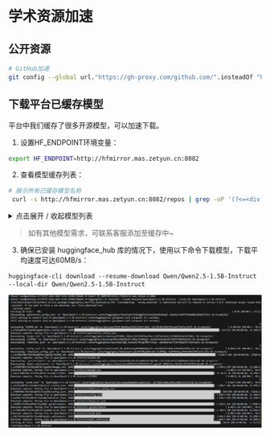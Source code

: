 # 学术资源加速

## 公开资源

```bash
# GitHub加速
git config --global url."https://gh-proxy.com/github.com/".insteadOf "https://github.com/"
```

## 下载平台已缓存模型
平台中我们缓存了很多开源模型，可以加速下载。

1. 设置HF_ENDPOINT环境变量：
```bash
export HF_ENDPOINT=http://hfmirror.mas.zetyun.cn:8082
```
2. 查看模型缓存列表：

```bash
# 展示所有已缓存模型名称
 curl -s http://hfmirror.mas.zetyun.cn:8082/repos | grep -oP '(?<=<div class="header">)[^<]+' | sort | sort
```

   <details>
      <summary>点击展开 / 收起模型列表</summary>

      ACE-Step/ACE-Step-v1-chinese-rap-LoRA
      AI-MO/NuminaMath-1.5
      AI-MO/NuminaMath-TIR
      AIDC-AI/Ovis1.6-Gemma2-9B
      AgentGym/AgentEval
      AgentGym/AgentEvol-7B
      AlayaNeW/QA_from_CoVLA_zh
      AlphaGaO/DeepSeek-V3-0324-Fused-8E-39B-Unhealed-Preview
      BAAI/OpenSeek-Pretrain-100B
      BAAI/ShareRobot
      BAAI/bge-m3
      BAAI/bge-reranker-base
      Bofeee5675/TongUI-143K
      ByteDance/Dolphin
      CEIA-UFG/Gemma-3-Gaia-PT-BR-4b-it
      Comfy-Org/ACE-Step_ComfyUI_repackaged
      Comfy-Org/HunyuanVideo_repackaged
      Comfy-Org/Wan_2.1_ComfyUI_repackaged
      Comfy-Org/flux1-schnell
      Comfy-Org/sigclip_vision_384
      DataCanvas/Alaya-7B-Base
      Efficient-Large-Model/NVILA-Lite-15B
      FacehugmanIII/4x_foolhardy_Remacri
      FunAudioLLM/SenseVoiceSmall
      GraydientPlatformAPI/flux-clip
      HuggingFaceTB/SmolVLM-256M-Instruct
      Jize1/GTA
      Kijai/HunyuanVideo_comfy
      Kijai/WanVideo_comfy
      Kijai/llava-llama-3-8b-text-encoder-tokenizer
      Laxhar/noobai-XL-1.1
      LeonJoe13/Sonic
      LiheYoung/depth-anything-large-hf
      OpenGVLab/InternVL2_5-26B
      OpenGVLab/InternVL2_5-38B
      OpenGVLab/InternVL2_5-4B
      OpenGVLab/InternVL2_5-78B
      OpenGVLab/InternVL2_5-8B
      OpenGVLab/InternVL3-14B-AWQ
      PRIME-RL/Eurus-2-RL-Data
      Qwen/QVQ-72B-Preview
      Qwen/QwQ-32B
      Qwen/QwQ-32B-AWQ
      Qwen/QwQ-32B-Preview
      Qwen/Qwen-7B
      Qwen/Qwen1.5-0.5B-Chat-AWQ
      Qwen/Qwen1.5-0.5B-Chat-GPTQ-Int4
      Qwen/Qwen2-0.5B-Instruct-AWQ
      Qwen/Qwen2-0.5B-Instruct-GGUF
      Qwen/Qwen2-0.5B-Instruct-MLX
      Qwen/Qwen2-7B
      Qwen/Qwen2-7B-Instruct
      Qwen/Qwen2-VL-2B-Instruct
      Qwen/Qwen2-VL-7B-Instruct
      Qwen/Qwen2.5-0.5B
      Qwen/Qwen2.5-0.5B-Instruct
      Qwen/Qwen2.5-1.5B
      Qwen/Qwen2.5-1.5B-Instruct
      Qwen/Qwen2.5-14B-Instruct
      Qwen/Qwen2.5-32B
      Qwen/Qwen2.5-32B-Instruct
      Qwen/Qwen2.5-72B
      Qwen/Qwen2.5-72B-Instruct
      Qwen/Qwen2.5-7B
      Qwen/Qwen2.5-7B-Instruct
      Qwen/Qwen2.5-Coder-0.5B-Instruct-AWQ
      Qwen/Qwen2.5-Math-7B
      Qwen/Qwen2.5-Omni-7B
      Qwen/Qwen2.5-VL-32B-Instruct
      Qwen/Qwen2.5-VL-32B-Instruct-AWQ
      Qwen/Qwen2.5-VL-3B-Instruct
      Qwen/Qwen2.5-VL-72B-Instruct
      Qwen/Qwen2.5-VL-7B-Instruct
      Qwen/Qwen3-0.6B
      Qwen/Qwen3-0.6B-Base
      Qwen/Qwen3-0.6B-FP8
      Qwen/Qwen3-1.7B
      Qwen/Qwen3-1.7B-Base
      Qwen/Qwen3-1.7B-FP8
      Qwen/Qwen3-14B
      Qwen/Qwen3-14B-Base
      Qwen/Qwen3-14B-FP8
      Qwen/Qwen3-235B-A22B
      Qwen/Qwen3-235B-A22B-FP8
      Qwen/Qwen3-30B-A3B
      Qwen/Qwen3-30B-A3B-Base
      Qwen/Qwen3-30B-A3B-FP8
      Qwen/Qwen3-32B
      Qwen/Qwen3-32B-FP8
      Qwen/Qwen3-4B
      Qwen/Qwen3-4B-Base
      Qwen/Qwen3-4B-FP8
      Qwen/Qwen3-8B
      Qwen/Qwen3-8B-Base
      Qwen/Qwen3-8B-FP8
      RUC-AIBOX/STILL-2
      RUC-AIBOX/STILL-3-TOOL-32B
      RUC-AIBOX/ds_qwen_1.5B-iter1_steps60-iter2_steps60-iter3_steps60-iter4_steps60
      RUC-AIBOX/long_form_thought_data_5k
      RedHatAI/Qwen2.5-VL-72B-Instruct-quantized.w8a8
      SGLang/DeepSeek-V3-NextN
      SamuelYang/bookcorpus
      Shakker-Labs/FLUX.1-dev-ControlNet-Union-Pro-2.0
      SynthLabsAI/Big-Math-RL-Verified
      THUDM/chatglm-6b
      THUDM/glm-4v-9b
      Virtuos-rnd/flux_upscale_model
      Vvilams/t5xxl_fp16
      Wan-AI/Wan2.1-I2V-14B-720P
      Wan-AI/Wan2.1-T2V-1.3B
      Wan-AI/Wan2.1-T2V-14B
      Wan-AI/Wan2.1-VACE-1.3B
      Wan-AI/Wan2.1-VACE-14B
      XLabs-AI/flux-furry-lora
      XLabs-AI/flux-lora-collection
      YkiWu/hoi4d_release
      agentica-org/DeepCoder-14B-Preview
      agentica-org/DeepScaleR-Preview-Dataset
      aharley/pointodyssey
      baichuan-inc/Baichuan-7B
      bert-base-uncased/paths-info
      black-forest-labs/FLUX.1-Canny-dev
      black-forest-labs/FLUX.1-Depth-dev-lora
      black-forest-labs/FLUX.1-Fill-dev
      black-forest-labs/FLUX.1-Redux-dev
      black-forest-labs/FLUX.1-dev
      black-forest-labs/FLUX.1-schnell
      bookcorpus/bookcorpus
      cagliostrolab/animagine-xl-3.1
      calcuis/wan-gguf
      camenduru/SMPLer-X
      city96/Wan2.1-I2V-14B-480P-gguf
      city96/Wan2.1-I2V-14B-720P-gguf
      cognitivecomputations/DeepSeek-V3-0324-AWQ
      comfyanonymous/flux_text_encoders
      deepseek-ai/DeepSeek-Prover-V2-671B
      deepseek-ai/DeepSeek-R1
      deepseek-ai/DeepSeek-R1-0528
      deepseek-ai/DeepSeek-R1-Distill-Llama-70B
      deepseek-ai/DeepSeek-R1-Distill-Llama-8B
      deepseek-ai/DeepSeek-R1-Distill-Qwen-1.5B
      deepseek-ai/DeepSeek-R1-Distill-Qwen-14B
      deepseek-ai/DeepSeek-R1-Distill-Qwen-32B
      deepseek-ai/DeepSeek-R1-Distill-Qwen-7B
      deepseek-ai/DeepSeek-R1-Zero
      deepseek-ai/DeepSeek-V3
      deepseek-ai/DeepSeek-V3-0324
      deepseek-ai/DeepSeek-V3-Base
      deepseek-ai/Janus-Pro-7B
      deepseek-ai/deepseek-r1-distill-qwen-1.5b
      deepseek-ai/deepseek-r1-distill-qwen-7b
      deepseek-ai/deepseek-vl2-tiny
      echo840/MonkeyOCR
      eugenesiow/Div2k
      facebook/esm2_t48_15B_UR50D
      gaia-benchmark/GAIA
      goodfellowliu/Flickr2K
      google-bert/bert-base-uncased
      google/flan-t5-xxl
      google/gemma-3-12b-it
      google/gemma-3-1b-it
      google/gemma-3-27b-it
      google/gemma-3-4b-it
      google/medgemma-27b-text-it
      google/medgemma-4b-it
      google/siglip-so400m-patch14-384
      google/t5-v1_1-xxl
      google/vit-base-patch16-224
      hf-internal-testing/llama-tokenizer
      hongchi/wildrgbd
      hongchi/wildrgbd
      huxueyu/0.5B_en_train_16_20250129-134441
      huxueyu/0.5B_en_train_16_zh_train_16_fr_train_16_es_train_16_20250129-162020
      huxueyu/0.5B_en_train_1_20250129-135620
      huxueyu/0.5B_en_train_1_es_train_16_20250130-042204
      huxueyu/0.5B_en_train_1_es_train_1_20250130-054545
      huxueyu/0.5B_en_train_1_es_train_256_20250130-030948
      huxueyu/0.5B_en_train_1_es_train_4_20250130-050028
      huxueyu/0.5B_en_train_1_es_train_64_20250130-034602
      huxueyu/0.5B_en_train_1_fr_train_16_20250130-003217
      huxueyu/0.5B_en_train_1_fr_train_1_20250130-015514
      huxueyu/0.5B_en_train_1_fr_train_256_20250129-232036
      huxueyu/0.5B_en_train_1_fr_train_4_20250130-011017
      huxueyu/0.5B_en_train_1_fr_train_64_20250129-235612
      huxueyu/0.5B_en_train_1_zh_train_16_20250129-204850
      huxueyu/0.5B_en_train_1_zh_train_1_20250129-221038
      huxueyu/0.5B_en_train_1_zh_train_1_fr_train_1_es_train_1_20250129-170723
      huxueyu/0.5B_en_train_1_zh_train_256_20250129-193633
      huxueyu/0.5B_en_train_1_zh_train_4_20250129-212622
      huxueyu/0.5B_en_train_1_zh_train_64_20250129-201242
      huxueyu/0.5B_en_train_256_20250129-134208
      huxueyu/0.5B_en_train_256_zh_train_256_fr_train_256_es_train_256_20250129-161615
      huxueyu/0.5B_en_train_4_20250129-134723
      huxueyu/0.5B_en_train_4_zh_train_4_fr_train_4_es_train_4_20250129-162944
      huxueyu/0.5B_en_train_64_20250129-134325
      huxueyu/0.5B_en_train_64_zh_train_64_fr_train_64_es_train_64_20250129-161732
      huxueyu/0.5B_es_train_16_20250130-122336
      huxueyu/0.5B_es_train_1_20250130-123637
      huxueyu/0.5B_es_train_256_20250130-122107
      huxueyu/0.5B_es_train_4_20250130-122634
      huxueyu/0.5B_es_train_64_20250130-122217
      huxueyu/0.5B_fr_train_16_20250129-152356
      huxueyu/0.5B_fr_train_1_20250129-153638
      huxueyu/0.5B_fr_train_256_20250129-152136
      huxueyu/0.5B_fr_train_4_20250129-152648
      huxueyu/0.5B_fr_train_64_20250129-152238
      huxueyu/0.5B_zh_train_16_20250129-143442
      huxueyu/0.5B_zh_train_1_20250129-144611
      huxueyu/0.5B_zh_train_256_20250129-143226
      huxueyu/0.5B_zh_train_4_20250129-143719
      huxueyu/0.5B_zh_train_64_20250129-143327
      huxueyu/3B_fr_train_1_20250131-173250
      internlm/internlm2-chat-7b
      jinaai/jina-clip-v2
      juaner0211/Animal_Crossing_style_flux_lora
      laion/CLIP-ViT-bigG-14-laion2B-39B-b160k
      latent-action-pretraining/LAPA-7B-openx
      leapfusion-image2vid-test/image2vid-960x544
      leptonai/EAGLE-Llama-3.1-70B-Instruct
      leptonai/EAGLE-Llama-3.1-8B-Instruct
      lerobot/aloha_sim_insertion_human
      lerobot/diffusion_pusht
      lerobot/pusht
      lingshu-medical-mllm/Lingshu-32B
      lingshu-medical-mllm/Lingshu-7B
      liuqingquan/sd35_clip_l
      llava-hf/llava-interleave-qwen-0.5b-hf
      llava-hf/llava-v1.6-mistral-7b-hf
      lokCX/4x-Ultrasharp
      meta-llama/Llama-2-7b
      meta-llama/Llama-3.1-70B-Instruct
      meta-llama/Llama-3.1-8B-Instruct
      meta-llama/Llama-3.2-11B-Vision-Instruct
      meta-llama/Llama-3.3-70B-Instruct
      meta-llama/Llama-4-Scout-17B-16E
      meta-llama/Llama-4-Scout-17B-16E-Instruct
      meta-llama/Meta-Llama-3-8B
      meta-llama/Meta-Llama-3-8B-Instruct
      microsoft/Phi-4-multimodal-instruct
      moonshotai/Kimi-Audio-7B-Instruct
      mtoan65/ATLAS_nnUNetv2
      nari-labs/Dia-1.6B
      nvidia/Llama-3_1-Nemotron-Ultra-253B-v1
      omlab/VLM-R1
      open-r1/OpenR1-Math-220k
      open-thoughts/OpenThinker-7B
      openai/clip-vit-base-patch32
      openai/clip-vit-large-patch14
      openai/whisper-large
      openai/whisper-tiny
      openbmb/MiniCPM-V-2_6
      openbmb/MiniCPM-o-2_6
      openbmb/MiniCPM3-4B
      openbmb/RLAIF-V-12B
      openvla/modified_libero_rlds
      openvla/openvla-7b
      perplexity-ai/r1-1776
      qihoo360/Light-R1-32B-DS
      qihoo360/Light-R1-7B-DS
      qwbu/univla-7b
      qwbu/univla-latent-action-model
      qwen/Qwen1.5-1.8B-Chat
      robotics-diffusion-transformer/rdt-1b
      runwayml/stable-diffusion-v1-5
      stabilityai/sdxl-turbo
      stabilityai/stable-diffusion-3.5-large
      stabilityai/stable-video-diffusion-img2vid-xt
      stabilityai/stable-video-diffusion-img2vid-xt-1-1
      tencent/DepthCrafter
      tencent/HunyuanVideo
      unsloth/DeepSeek-R1-GGUF
      vidore/colpali-v1.2
      vidore/colpaligemma-3b-pt-448-base
      vidore/colqwen2.5-base
      vidore/colqwen2.5-v0.2
      waanqii/SMPLest-X
      wtcherr/unsplash_10k_canny
      x-humanoid-robomind/RoboMIND
      xlabs-ai/xflux_text_encoders
      xtuner/llava-llama-3-8b-v1_1-transformers
      yentinglin/aime_2025
      yulan-team/YuLan-Mini
      zheng95z/rgb-to-x
      zhzhen23/DynVQA
      zixianma/mnms

   </details>

>如有其他模型需求，可联系客服添加至缓存中~

3. 确保已安装 huggingface_hub 库的情况下，使用以下命令下载模型，下载平均速度可达60MB/s：
```
huggingface-cli download --resume-download Qwen/Qwen2.5-1.5B-Instruct --local-dir Qwen/Qwen2.5-1.5B-Instruct
```

   ![model1](./pic/model1.png)

